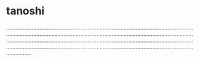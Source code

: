 # tanoshi
................................................................................................................................................................................................................................................................................................................................................................................................................................................................................................................................